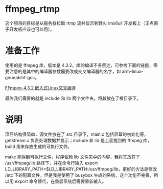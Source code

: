 # ffmpeg_rtmp
这个项目的目标是从服务器拉取 rtmp 流并显示到野火 imx6ull 开发板上（正点原子开发板应该也可以用）。
# 准备工作
使用的是 ffmpeg 库，版本是 4.3.2。库的编译不多赘述，可参考下面的链接，需要注意的是其中的编译器参数需要改成交叉编译器的名字，如 arm-linux-gnueabihf-gcc。

[FFmpeg-4.3.2 嵌入式Linux交叉编译](https://blog.csdn.net/qq_29994663/article/details/115337049)

最终我们需要的就是 include 和 lib 两个文件夹，将其放在了根目录下。
# 说明
项目结构很简单，源文件放在了 src 目录下，main.c 包括屏幕的初始化等，getstream.c 负责处理数据并显示；include 和 lib 是上面提到的 ffmpeg 库，build 用来存放生成的可执行文件。

make 能得到可执行文件，程序依赖 lib 文件夹中的内容，我将其放在了 /usr/ffmpeg/lib 路径下，并在命令行输入 export LD_LIBRARY_PATH=$LD_LIBRARY_PATH:/usr/ffmpeg/lib，更好的方法是修改 /etc 下的配置文件，但是我是使用了 busybox 生成的系统，这个功能不完善，所以用 export 命令替代，在重启系统后需要重新输入。
